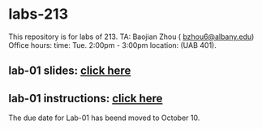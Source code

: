 # labs-213
This repository is for labs of 213.
TA: Baojian Zhou ( bzhou6@albany.edu)
Office hours: time: Tue. 2:00pm - 3:00pm location: (UAB 401).

## lab-01 slides: [click here](https://docs.google.com/presentation/d/1CRnZOpAzPRDe7-XrciRgcUprY1UgALnRaWO2ZyCV8MQ/edit?usp=sharing)
## lab-01 instructions: [click here](https://docs.google.com/document/d/1ClnJHD79CQt70hUxhUqdDAvNq2DpmkxPs_7LtYVWbnM/edit?usp=sharing)
The due date for Lab-01 has beend moved to October 10.
